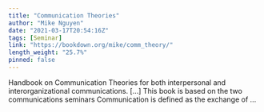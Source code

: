 ```yaml
---
title: "Communication Theories"
author: "Mike Nguyen"
date: "2021-03-17T20:54:16Z"
tags: [Seminar]
link: "https://bookdown.org/mike/comm_theory/"
length_weight: "25.7%"
pinned: false
---
```


Handbook on Communication Theories for both interpersonal and interorganizational communications. [...] This book is based on the two communications seminars Communication is defined as the exchange of ...
